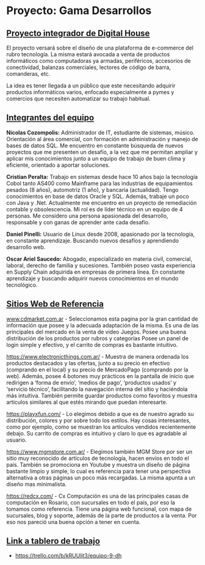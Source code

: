 # Proyecto: Gama Desarrollos

## <u>Proyecto integrador de Digital House</u>

El proyecto versará sobre el diseño de una plataforma de e-commerce del rubro tecnología. La misma estará avocada a venta de productos informáticos como computadoras ya armadas, periféricos, accesorios de conectividad, balanzas comerciales, lectores de código de barra, comanderas, etc.

La idea es tener llegada a un público que este necesitando adquirir productos informáticos varios, enfocado especialmente a pymes y comercios que necesiten automatizar su trabajo habitual.



## <u>Integrantes del equipo</u>

**Nicolas Cozompolis:** Administrador de IT, estudiante de sistemas, músico. Orientación al área comercial, con formación en administración y manejo de bases de datos SQL. Me encuentro en constante búsqueda de nuevos proyectos que me presenten un desafío, a la vez que me permitan ampliar y aplicar mis conocimientos junto a un equipo de trabajo de buen clima y eficiente, orientado a aportar soluciones.

**Cristian Peralta:** Trabajo en sistemas desde hace 10 años bajo la tecnología Cobol tanto AS400 como Mainframe para las industrias de equipamientos pesados (8 años), automotriz (1 año), y bancaria (actualidad). Tengo conocimientos en base de datos Oracle y SQL. Además, trabaje un poco con Java y .Net. Actualmente me encuentro en un proyecto de remediación contable y obsolescencia. Mi rol es de líder técnico en un equipo de 4 personas. Me considero una persona apasionada del desarrollo, responsable y con ganas de aprender ante cada desafío.

**Daniel Pinelli:** Usuario de Linux desde 2008, apasionado por la tecnología, en constante aprendizaje. Buscando nuevos desafíos y aprendiendo desarrollo web.

**Oscar Ariel Saucedo:** Abogado, especializado en materia civil, comercial, laboral, derecho de familia y sucesiones. También poseo vasta experiencia en Supply Chain adquirida en empresas de primera línea. En constante aprendizaje y buscando adquirir nuevos conocimientos en el mundo tecnológico.



## <u>Sitios Web de Referencia</u>

www.cdmarket.com.ar - Seleccionamos esta pagina por la gran cantidad de información que posee y la adecuada adaptación de la misma. Es una de las principales del mercado en la venta de video Juegos. Posee una buena distribución de los productos por rubros y categorías Posee un panel de login simple y efectivo, y el carrito de compras es bastante intuitivo.

https://www.electronicthings.com.ar/ - Muestra de manera ordenada los productos destacados y las ofertas, junto a su precio en efectivo (comprando en el local) y su precio de MercadoPago (comprando por la web). Además, posee 4 botones muy prácticos en la pantalla de inicio que redirigen a ‘forma de envío’, ‘medios de pago’, ‘productos usados’ y ‘servicio técnico’, facilitando la navegación interna del sitio y haciéndola más intuitiva. También permite guardar productos como favoritos y muestra artículos similares al que estés mirando que puedan interesarte.

https://playxfun.com/ - Lo elegimos debido a que es de nuestro agrado su distribución, colores y por sobre todo los estilos. Hay cosas interesantes, como por ejemplo, como se muestran los artículos vendidos recientemente debajo. 
Su carrito de compras es intuitivo y claro lo que es agradable al usuario.

https://www.mgmstore.com.ar/ - Elegimos también MGM Store por ser un sitio muy reconocido de artículos de tecnología, hacen envíos en todo el país. También se promociona en Youtube y muestra un diseño de página bastante limpio y simple, lo cual es referencia para tener una perspectiva alternativa a otras páginas un poco más recargadas. La misma apunta a un diseño mas minimalista.

https://redcx.com/ - Cx Computación es una de las principales casas de computación en Rosario, con sucursales en todo el país, por eso la tomamos como referencia. Tiene una página web funcional, con mapa de sucursales, blog y soporte, además de la parte de productos a la venta. Por eso nos pareció una buena opción a tener en cuenta.

## <u>Link a tablero de trabajo</u>

- https://trello.com/b/kRUUlit3/equipo-9-dh